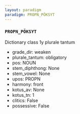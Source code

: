 ```yaml
---
layout: paradigm
paradigm: PROPN_PÖKSYT
---
```

### ` PROPN_PÖKSYT `

Dictionary class 1y plurale tantum
* grade_dir: weaken
* plurale_tantum: obligatory
* pos: NOUN
* stem_diphthong: None
* stem_vowel: None
* upos: PROPN
* harmony: front
* kotus_av: None
* kotus_tn: 1
* clitics: False
* possessive: False
